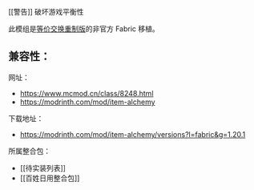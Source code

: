 [[警告]] 破坏游戏平衡性

此模组是[等价交换重制版](https://www.mcmod.cn/class/353.html "等价交换重制版")的非官方 Fabric 移植。

兼容性：
- 

网址：
- https://www.mcmod.cn/class/8248.html
- https://modrinth.com/mod/item-alchemy

下载地址：
- https://modrinth.com/mod/item-alchemy/versions?l=fabric&g=1.20.1

所属整合包：
- [[待实装列表]]
- [[百姓日用整合包]]